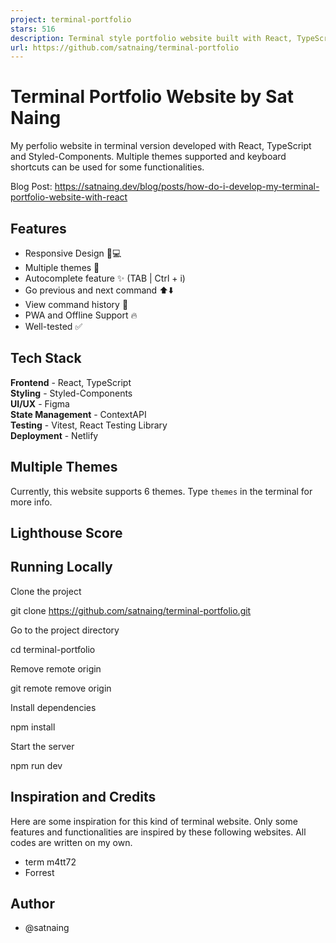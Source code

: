 ```yaml
---
project: terminal-portfolio
stars: 516
description: Terminal style portfolio website built with React, TypeScript and Styled-Components.
url: https://github.com/satnaing/terminal-portfolio
---
```


Terminal Portfolio Website by Sat Naing
=======================================

My perfolio website in terminal version developed with React, TypeScript and Styled-Components. Multiple themes supported and keyboard shortcuts can be used for some functionalities.

Blog Post: https://satnaing.dev/blog/posts/how-do-i-develop-my-terminal-portfolio-website-with-react

Features
--------

-   Responsive Design 📱💻
-   Multiple themes 🎨
-   Autocomplete feature ✨ (TAB | Ctrl + i)
-   Go previous and next command ⬆️⬇️
-   View command history 📖
-   PWA and Offline Support 🔥
-   Well-tested ✅

Tech Stack
----------

**Frontend** - React, TypeScript  
**Styling** - Styled-Components  
**UI/UX** - Figma  
**State Management** - ContextAPI  
**Testing** - Vitest, React Testing Library  
**Deployment** - Netlify

Multiple Themes
---------------

Currently, this website supports 6 themes. Type `themes` in the terminal for more info.

Lighthouse Score
----------------

Running Locally
---------------

Clone the project

git clone https://github.com/satnaing/terminal-portfolio.git

Go to the project directory

cd terminal-portfolio

Remove remote origin

git remote remove origin

Install dependencies

npm install

Start the server

npm run dev

Inspiration and Credits
-----------------------

Here are some inspiration for this kind of terminal website. Only some features and functionalities are inspired by these following websites. All codes are written on my own.

-   term m4tt72
-   Forrest

Author
------

-   @satnaing
